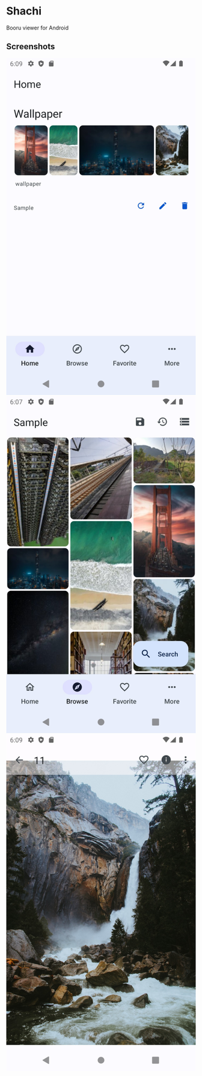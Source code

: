 # Shachi

Booru viewer for Android

## Screenshots

![Home](.github/screenshots/home.jpg)
![Browse](.github/screenshots/browse.jpg)
![Post](.github/screenshots/post.jpg)